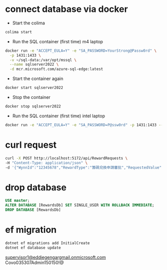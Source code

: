 # connect database via docker

- Start the colima

```zsh
colima start
```

- Run the SQL container (first time) m4 laptop

```zsh
docker run -e "ACCEPT_EULA=Y" -e "SA_PASSWORD=YourStrong@Passw0rd" \
  -p 1431:1433 \
  -v ~/sql-data:/var/opt/mssql \
  --name sqlserver2022 \
  -d mcr.microsoft.com/azure-sql-edge:latest
```

- Start the container again

```zsh
docker start sqlserver2022
```

- Stop the container

```zsh
docker stop sqlserver2022
```

- Run the SQL container (first time) intel laptop

```zsh
docker run -e "ACCEPT_EULA=Y" -e "SA_PASSWORD=P@ssw0rd" -p 1431:1433 --name sqlserver1431 -d mcr.microsoft.com/mssql/server:2022-latest
```

# curl request

```zsh
curl -X POST http://localhost:5172/api/RewardRequests \
-H "Content-Type: application/json" \
-d '{"WynnId":"12345678","RewardType":"籌碼兌換申請審批","RequestedValue":{"Title":"申請兌換⾦額:","Amount":200000}}'
```

# drop database

```sql
USE master;
ALTER DATABASE [RewardsDb] SET SINGLE_USER WITH ROLLBACK IMMEDIATE;
DROP DATABASE [RewardsDb]
```

# ef migration

```zsh
dotnet ef migrations add InitialCreate
dotnet ef database update
```

supervisor1@eddiegengargmail.onmicrosoft.com
Covo035307Admin150150!@
